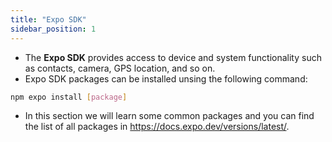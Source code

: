```yaml
---
title: "Expo SDK"
sidebar_position: 1
---
```

- The **Expo SDK** provides access to device and system functionality such as contacts, camera, GPS location, and so on.
- Expo SDK packages can be installed unsing the following command:
```bash
npm expo install [package]
```
- In this section we will learn some common packages and you can find the list of all packages in https://docs.expo.dev/versions/latest/.
